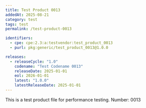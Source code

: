 ```yaml
---
title: Test Product 0013
addedAt: 2025-08-21
category: test
tags: test
permalink: /test-product-0013

identifiers:
  - cpe: cpe:2.3:a:testvendor:test_product_0013
  - purl: pkg:generic/test_product_0013@1.0.0

releases:
  - releaseCycle: "1.0"
    codename: "Test Codename 0013"
    releaseDate: 2025-01-01
    eol: 2026-01-01
    latest: "1.0.0"
    latestReleaseDate: 2025-01-01
---
```


This is a test product file for performance testing. Number: 0013
